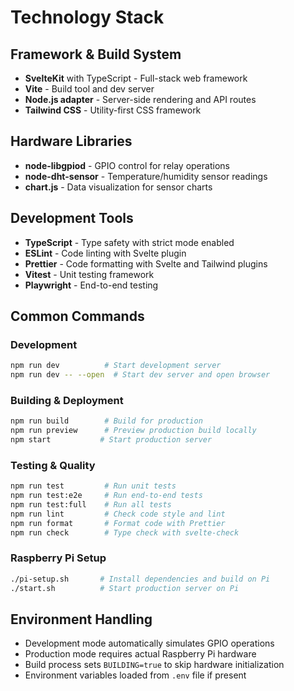 # Technology Stack

## Framework & Build System

- **SvelteKit** with TypeScript - Full-stack web framework
- **Vite** - Build tool and dev server
- **Node.js adapter** - Server-side rendering and API routes
- **Tailwind CSS** - Utility-first CSS framework

## Hardware Libraries

- **node-libgpiod** - GPIO control for relay operations
- **node-dht-sensor** - Temperature/humidity sensor readings
- **chart.js** - Data visualization for sensor charts

## Development Tools

- **TypeScript** - Type safety with strict mode enabled
- **ESLint** - Code linting with Svelte plugin
- **Prettier** - Code formatting with Svelte and Tailwind plugins
- **Vitest** - Unit testing framework
- **Playwright** - End-to-end testing

## Common Commands

### Development

```bash
npm run dev          # Start development server
npm run dev -- --open  # Start dev server and open browser
```

### Building & Deployment

```bash
npm run build        # Build for production
npm run preview      # Preview production build locally
npm start           # Start production server
```

### Testing & Quality

```bash
npm run test         # Run unit tests
npm run test:e2e     # Run end-to-end tests
npm run test:full    # Run all tests
npm run lint         # Check code style and lint
npm run format       # Format code with Prettier
npm run check        # Type check with svelte-check
```

### Raspberry Pi Setup

```bash
./pi-setup.sh       # Install dependencies and build on Pi
./start.sh          # Start production server on Pi
```

## Environment Handling

- Development mode automatically simulates GPIO operations
- Production mode requires actual Raspberry Pi hardware
- Build process sets `BUILDING=true` to skip hardware initialization
- Environment variables loaded from `.env` file if present
